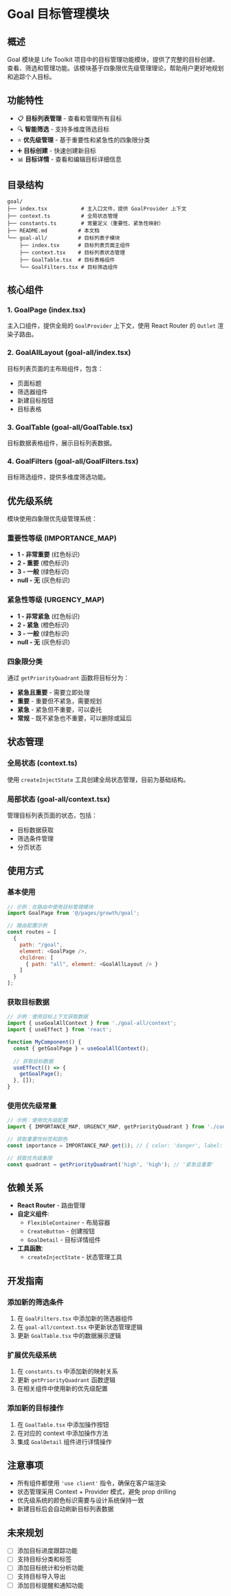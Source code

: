 # Goal 目标管理模块

## 概述

Goal 模块是 Life Toolkit 项目中的目标管理功能模块，提供了完整的目标创建、查看、筛选和管理功能。该模块基于四象限优先级管理理论，帮助用户更好地规划和追踪个人目标。

## 功能特性

- 📋 **目标列表管理** - 查看和管理所有目标
- 🔍 **智能筛选** - 支持多维度筛选目标
- ⭐ **优先级管理** - 基于重要性和紧急性的四象限分类
- ➕ **目标创建** - 快速创建新目标
- 📊 **目标详情** - 查看和编辑目标详细信息

## 目录结构

```
goal/
├── index.tsx           # 主入口文件，提供 GoalProvider 上下文
├── context.ts          # 全局状态管理
├── constants.ts        # 常量定义（重要性、紧急性映射）
├── README.md          # 本文档
└── goal-all/          # 目标列表子模块
    ├── index.tsx      # 目标列表页面主组件
    ├── context.tsx    # 目标列表状态管理
    ├── GoalTable.tsx  # 目标表格组件
    └── GoalFilters.tsx # 目标筛选组件
```

## 核心组件

### 1. GoalPage (index.tsx)
主入口组件，提供全局的 `GoalProvider` 上下文，使用 React Router 的 `Outlet` 渲染子路由。

### 2. GoalAllLayout (goal-all/index.tsx)
目标列表页面的主布局组件，包含：
- 页面标题
- 筛选器组件
- 新建目标按钮
- 目标表格

### 3. GoalTable (goal-all/GoalTable.tsx)
目标数据表格组件，展示目标列表数据。

### 4. GoalFilters (goal-all/GoalFilters.tsx)
目标筛选组件，提供多维度筛选功能。

## 优先级系统

模块使用四象限优先级管理系统：

### 重要性等级 (IMPORTANCE_MAP)
- **1 - 非常重要** (红色标识)
- **2 - 重要** (橙色标识)
- **3 - 一般** (绿色标识)
- **null - 无** (灰色标识)

### 紧急性等级 (URGENCY_MAP)
- **1 - 非常紧急** (红色标识)
- **2 - 紧急** (橙色标识)
- **3 - 一般** (绿色标识)
- **null - 无** (灰色标识)

### 四象限分类
通过 `getPriorityQuadrant` 函数将目标分为：
- **紧急且重要** - 需要立即处理
- **重要** - 重要但不紧急，需要规划
- **紧急** - 紧急但不重要，可以委托
- **常规** - 既不紧急也不重要，可以删除或延后

## 状态管理

### 全局状态 (context.ts)
使用 `createInjectState` 工具创建全局状态管理，目前为基础结构。

### 局部状态 (goal-all/context.tsx)
管理目标列表页面的状态，包括：
- 目标数据获取
- 筛选条件管理
- 分页状态

## 使用方式

### 基本使用
```javascript
// 示例：在路由中使用目标管理模块
import GoalPage from '@/pages/growth/goal';

// 路由配置示例
const routes = [
  {
    path: "/goal",
    element: <GoalPage />,
    children: [
      { path: "all", element: <GoalAllLayout /> }
    ]
  }
];
```

### 获取目标数据
```javascript
// 示例：使用目标上下文获取数据
import { useGoalAllContext } from './goal-all/context';
import { useEffect } from 'react';

function MyComponent() {
  const { getGoalPage } = useGoalAllContext();
  
  // 获取目标数据
  useEffect(() => {
    getGoalPage();
  }, []);
}
```

### 使用优先级常量
```javascript
// 示例：使用优先级配置
import { IMPORTANCE_MAP, URGENCY_MAP, getPriorityQuadrant } from './constants';

// 获取重要性标签和颜色
const importance = IMPORTANCE_MAP.get(1); // { color: 'danger', label: '非常重要' }

// 获取优先级象限
const quadrant = getPriorityQuadrant('high', 'high'); // '紧急且重要'
```

## 依赖关系

- **React Router** - 路由管理
- **自定义组件**:
  - `FlexibleContainer` - 布局容器
  - `CreateButton` - 创建按钮
  - `GoalDetail` - 目标详情组件
- **工具函数**:
  - `createInjectState` - 状态管理工具

## 开发指南

### 添加新的筛选条件
1. 在 `GoalFilters.tsx` 中添加新的筛选器组件
2. 在 `goal-all/context.tsx` 中更新状态管理逻辑
3. 更新 `GoalTable.tsx` 中的数据展示逻辑

### 扩展优先级系统
1. 在 `constants.ts` 中添加新的映射关系
2. 更新 `getPriorityQuadrant` 函数逻辑
3. 在相关组件中使用新的优先级配置

### 添加新的目标操作
1. 在 `GoalTable.tsx` 中添加操作按钮
2. 在对应的 context 中添加操作方法
3. 集成 `GoalDetail` 组件进行详情操作

## 注意事项

- 所有组件都使用 `'use client'` 指令，确保在客户端渲染
- 状态管理采用 Context + Provider 模式，避免 prop drilling
- 优先级系统的颜色标识需要与设计系统保持一致
- 新建目标后会自动刷新目标列表数据

## 未来规划

- [ ] 添加目标进度跟踪功能
- [ ] 支持目标分类和标签
- [ ] 添加目标统计和分析功能
- [ ] 支持目标导入导出
- [ ] 添加目标提醒和通知功能 